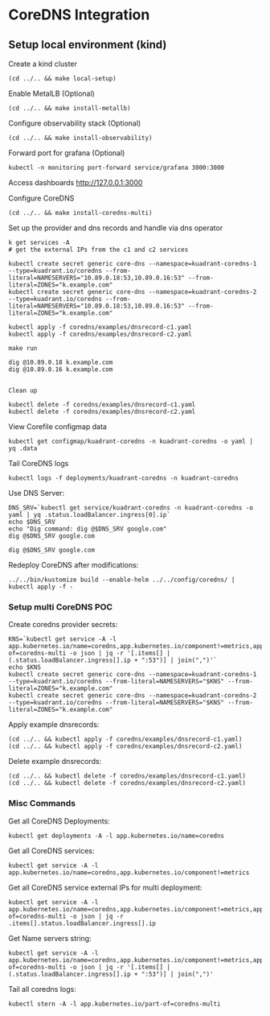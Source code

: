 # CoreDNS Integration

## Setup local environment (kind)

Create a kind cluster
```shell
(cd ../.. && make local-setup)
```

Enable MetalLB (Optional)
```shell
(cd ../.. && make install-metallb)
```

Configure observability stack (Optional)
```shell
(cd ../.. && make install-observability)
```

Forward port for grafana (Optional)
```shell
kubectl -n monitoring port-forward service/grafana 3000:3000
```
Access dashboards http://127.0.0.1:3000

Configure CoreDNS
```shell
(cd ../.. && make install-coredns-multi)
```

Set up the provider and dns records and handle via dns operator

```
k get services -A 
# get the external IPs from the c1 and c2 services

kubectl create secret generic core-dns --namespace=kuadrant-coredns-1 --type=kuadrant.io/coredns --from-literal=NAMESERVERS="10.89.0.18:53,10.89.0.16:53" --from-literal=ZONES="k.example.com"
kubectl create secret generic core-dns --namespace=kuadrant-coredns-2 --type=kuadrant.io/coredns --from-literal=NAMESERVERS="10.89.0.18:53,10.89.0.16:53" --from-literal=ZONES="k.example.com"

kubectl apply -f coredns/examples/dnsrecord-c1.yaml
kubectl apply -f coredns/examples/dnsrecord-c2.yaml

make run

dig @10.89.0.18 k.example.com
dig @10.89.0.16 k.example.com


Clean up

kubectl delete -f coredns/examples/dnsrecord-c1.yaml
kubectl delete -f coredns/examples/dnsrecord-c2.yaml

```


View Corefile configmap data
```shell
kubectl get configmap/kuadrant-coredns -n kuadrant-coredns -o yaml | yq .data
```

Tail CoreDNS logs
```shell
kubectl logs -f deployments/kuadrant-coredns -n kuadrant-coredns
```

Use DNS Server:
```shell
DNS_SRV=`kubectl get service/kuadrant-coredns -n kuadrant-coredns -o yaml | yq .status.loadBalancer.ingress[0].ip`
echo $DNS_SRV
echo "Dig command: dig @$DNS_SRV google.com"
dig @$DNS_SRV google.com
```

```shell
dig @$DNS_SRV google.com
```

Redeploy CoreDNS after modifications:
```shell
../../bin/kustomize build --enable-helm ../../config/coredns/ | kubectl apply -f -
```

### Setup multi CoreDNS POC

Create coredns provider secrets:
```shell
KNS=`kubectl get service -A -l app.kubernetes.io/name=coredns,app.kubernetes.io/component!=metrics,app.kubernetes.io/part-of=coredns-multi -o json | jq -r '[.items[] | (.status.loadBalancer.ingress[].ip + ":53")] | join(",")'`
echo $KNS
kubectl create secret generic core-dns --namespace=kuadrant-coredns-1 --type=kuadrant.io/coredns --from-literal=NAMESERVERS="$KNS" --from-literal=ZONES="k.example.com"
kubectl create secret generic core-dns --namespace=kuadrant-coredns-2 --type=kuadrant.io/coredns --from-literal=NAMESERVERS="$KNS" --from-literal=ZONES="k.example.com"
```

Apply example dnsrecords:
```shell
(cd ../.. && kubectl apply -f coredns/examples/dnsrecord-c1.yaml)
(cd ../.. && kubectl apply -f coredns/examples/dnsrecord-c2.yaml)
```

Delete example dnsrecords:
```shell
(cd ../.. && kubectl delete -f coredns/examples/dnsrecord-c1.yaml)
(cd ../.. && kubectl delete -f coredns/examples/dnsrecord-c2.yaml)
```

### Misc Commands

Get all CoreDNS Deployments:
```shell
kubectl get deployments -A -l app.kubernetes.io/name=coredns
```

Get all CoreDNS services:
```shell
kubectl get service -A -l app.kubernetes.io/name=coredns,app.kubernetes.io/component!=metrics
```

Get all CoreDNS service external IPs for multi deployment:
```shell
kubectl get service -A -l app.kubernetes.io/name=coredns,app.kubernetes.io/component!=metrics,app.kubernetes.io/part-of=coredns-multi -o json | jq -r .items[].status.loadBalancer.ingress[].ip
```

Get Name servers string:
```shell
kubectl get service -A -l app.kubernetes.io/name=coredns,app.kubernetes.io/component!=metrics,app.kubernetes.io/part-of=coredns-multi -o json | jq -r '[.items[] | (.status.loadBalancer.ingress[].ip + ":53")] | join(",")'
```

Tail all coredns logs:
```shell
kubectl stern -A -l app.kubernetes.io/part-of=coredns-multi
```
